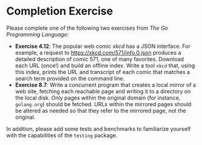 # Completion Exercise

Please complete one of the following two exercises from *The Go Programming Language*:

* **Exercise 4.12**: The popular web comic *xkcd* has a JSON interface. For example, a request to https://xkcd.com/571/info.0.json produces a detailed description of comic 571, one of many favorites. Download each URL (once!) and build an offline index. Write a tool `xkcd` that, using this index, prints the URL and transcript of each comic that matches a search term provided on the command line.
* **Exercise 8.7**: Write a concurrent program that creates a local mirror of a web site, fetching each reachable page and writing it to a directory on the local disk. Only pages within the original domain (for instance, `golang.org`) should be fetched. URLs within the mirrored pages should be altered as needed so that they refer to the mirrored page, not the original.

In addition, please add some tests and benchmarks to familiarize yourself with the capabilities of the `testing` package.
